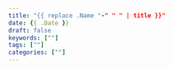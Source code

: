 ```yaml
---
title: "{{ replace .Name "-" " " | title }}"
date: {{ .Date }}
draft: false
keywords: [""]
tags: [""]
categories: [""]
---
```


